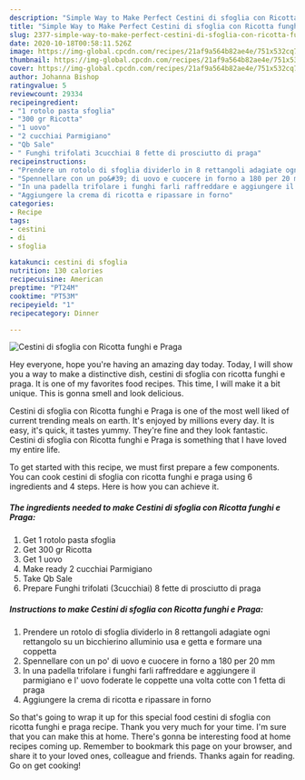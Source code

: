 ```yaml
---
description: "Simple Way to Make Perfect Cestini di sfoglia con Ricotta funghi e Praga"
title: "Simple Way to Make Perfect Cestini di sfoglia con Ricotta funghi e Praga"
slug: 2377-simple-way-to-make-perfect-cestini-di-sfoglia-con-ricotta-funghi-e-praga
date: 2020-10-18T00:58:11.526Z
image: https://img-global.cpcdn.com/recipes/21af9a564b82ae4e/751x532cq70/cestini-di-sfoglia-con-ricotta-funghi-e-praga-recipe-main-photo.jpg
thumbnail: https://img-global.cpcdn.com/recipes/21af9a564b82ae4e/751x532cq70/cestini-di-sfoglia-con-ricotta-funghi-e-praga-recipe-main-photo.jpg
cover: https://img-global.cpcdn.com/recipes/21af9a564b82ae4e/751x532cq70/cestini-di-sfoglia-con-ricotta-funghi-e-praga-recipe-main-photo.jpg
author: Johanna Bishop
ratingvalue: 5
reviewcount: 29334
recipeingredient:
- "1 rotolo pasta sfoglia"
- "300 gr Ricotta"
- "1 uovo"
- "2 cucchiai Parmigiano"
- "Qb Sale"
- " Funghi trifolati 3cucchiai 8 fette di prosciutto di praga"
recipeinstructions:
- "Prendere un rotolo di sfoglia dividerlo in 8 rettangoli adagiate ogni rettangolo su un bicchierino alluminio usa e getta e formare una coppetta"
- "Spennellare con un po&#39; di uovo e cuocere in forno a 180 per 20 mm"
- "In una padella trifolare i funghi farli raffreddare e aggiungere il parmigiano e l&#39; uovo foderate le coppette una volta cotte con 1 fetta di praga"
- "Aggiungere la crema di ricotta e ripassare in forno"
categories:
- Recipe
tags:
- cestini
- di
- sfoglia

katakunci: cestini di sfoglia 
nutrition: 130 calories
recipecuisine: American
preptime: "PT24M"
cooktime: "PT53M"
recipeyield: "1"
recipecategory: Dinner

---
```



![Cestini di sfoglia con Ricotta funghi e Praga](https://img-global.cpcdn.com/recipes/21af9a564b82ae4e/751x532cq70/cestini-di-sfoglia-con-ricotta-funghi-e-praga-recipe-main-photo.jpg)

Hey everyone, hope you're having an amazing day today. Today, I will show you a way to make a distinctive dish, cestini di sfoglia con ricotta funghi e praga. It is one of my favorites food recipes. This time, I will make it a bit unique. This is gonna smell and look delicious.

Cestini di sfoglia con Ricotta funghi e Praga is one of the most well liked of current trending meals on earth. It's enjoyed by millions every day. It is easy, it's quick, it tastes yummy. They're fine and they look fantastic. Cestini di sfoglia con Ricotta funghi e Praga is something that I have loved my entire life.




To get started with this recipe, we must first prepare a few components. You can cook cestini di sfoglia con ricotta funghi e praga using 6 ingredients and 4 steps. Here is how you can achieve it.

<!--inarticleads1-->

##### The ingredients needed to make Cestini di sfoglia con Ricotta funghi e Praga:

1. Get 1 rotolo pasta sfoglia
1. Get 300 gr Ricotta
1. Get 1 uovo
1. Make ready 2 cucchiai Parmigiano
1. Take Qb Sale
1. Prepare  Funghi trifolati (3cucchiai) 8 fette di prosciutto di praga




<!--inarticleads2-->

##### Instructions to make Cestini di sfoglia con Ricotta funghi e Praga:

1. Prendere un rotolo di sfoglia dividerlo in 8 rettangoli adagiate ogni rettangolo su un bicchierino alluminio usa e getta e formare una coppetta
1. Spennellare con un po&#39; di uovo e cuocere in forno a 180 per 20 mm
1. In una padella trifolare i funghi farli raffreddare e aggiungere il parmigiano e l&#39; uovo foderate le coppette una volta cotte con 1 fetta di praga
1. Aggiungere la crema di ricotta e ripassare in forno




So that's going to wrap it up for this special food cestini di sfoglia con ricotta funghi e praga recipe. Thank you very much for your time. I'm sure that you can make this at home. There's gonna be interesting food at home recipes coming up. Remember to bookmark this page on your browser, and share it to your loved ones, colleague and friends. Thanks again for reading. Go on get cooking!
